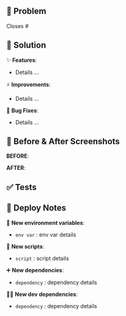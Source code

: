 ## 🚨 Problem
<!-- What problem are you trying to solve? What issue does this close? -->

Closes #

## 🚀 Solution
<!-- How did you solve the problem? -->

✨ **Features**:

- Details ...

⚡️ **Improvements**:

- Details ...

🐛 **Bug Fixes**:

- Details ...

 ## 📸 Before & After Screenshots

**BEFORE**:
<!-- [insert screenshot here] -->

**AFTER**:
<!-- [insert screenshot here] -->

## ✅ Tests
<!-- What tests should be run to confirm functionality? -->

## 👷 Deploy Notes
<!-- Notes regarding deployment of the contained body of work.  -->
<!-- These should note any new dependencies, new scripts, etc. -->

🔐 **New environment variables**:

- `env var` : env var details

🔨 **New scripts**:

- `script` : script details

➕ **New dependencies**:

- `dependency` : dependency details

🧑‍💻 **New dev dependencies**:

- `dependency` : dependency details